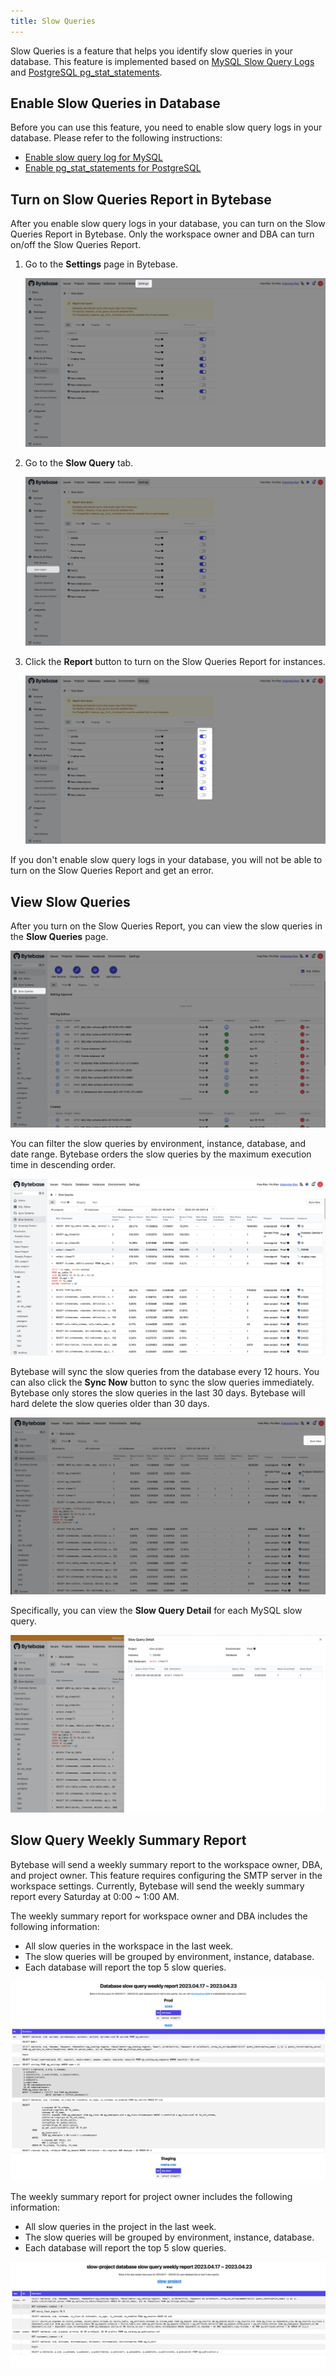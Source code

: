 ```yaml
---
title: Slow Queries
---
```


Slow Queries is a feature that helps you identify slow queries in your database. This feature is implemented based on [MySQL Slow Query Logs](https://dev.mysql.com/doc/refman/5.7/en/slow-query-log.html) and [PostgreSQL pg_stat_statements](https://www.postgresql.org/docs/current/pgstatstatements.html).

## Enable Slow Queries in Database

Before you can use this feature, you need to enable slow query logs in your database. Please refer to the following instructions:

- [Enable slow query log for MySQL](/docs/slow-query/enable-slow-query-log-for-mysql)
- [Enable pg_stat_statements for PostgreSQL](/docs/slow-query/enable-pg-stat-statements-for-postgresql)

## Turn on Slow Queries Report in Bytebase

After you enable slow query logs in your database, you can turn on the Slow Queries Report in Bytebase.
Only the workspace owner and DBA can turn on/off the Slow Queries Report.

1. Go to the **Settings** page in Bytebase.

    ![slow-query-settings](/static/docs/slow-query/slow-query-settings.webp)

2. Go to the **Slow Query** tab.

    ![slow-query-tab](/static/docs/slow-query/slow-query-tab.webp)

3. Click the **Report** button to turn on the Slow Queries Report for instances.

    ![slow-query-report](/static/docs/slow-query/slow-query-report.webp)

If you don't enable slow query logs in your database, you will not be able to turn on the Slow Queries Report and get an error.

## View Slow Queries

After you turn on the Slow Queries Report, you can view the slow queries in the **Slow Queries** page.

![slow-query-page](/static/docs/slow-query/slow-query-page.webp)

You can filter the slow queries by environment, instance, database, and date range. Bytebase orders the slow queries by the maximum execution time in descending order.

![slow-query-dashboard](/static/docs/slow-query/slow-query-dashboard.webp)

Bytebase will sync the slow queries from the database every 12 hours. You can also click the **Sync Now** button to sync the slow queries immediately. Bytebase only stores the slow queries in the last 30 days. Bytebase will hard delete the slow queries older than 30 days.

![slow-query-sync-now](/static/docs/slow-query/slow-query-sync-now.webp)

Specifically, you can view the **Slow Query Detail** for each MySQL slow query.

![slow-query-detail](/static/docs/slow-query/slow-query-detail.webp)

## Slow Query Weekly Summary Report

Bytebase will send a weekly summary report to the workspace owner, DBA, and project owner. This feature requires configuring the SMTP server in the workspace settings. Currently, Bytebase will send the weekly summary report every Saturday at 0:00 ~ 1:00 AM.

The weekly summary report for workspace owner and DBA includes the following information:

- All slow queries in the workspace in the last week.
- The slow queries will be grouped by environment, instance, database.
- Each database will report the top 5 slow queries.

![workspace-owner-and-dba-report](/static/docs/slow-query/workspace-owner-and-dba-report.webp)

The weekly summary report for project owner includes the following information:

- All slow queries in the project in the last week.
- The slow queries will be grouped by environment, instance, database.
- Each database will report the top 5 slow queries.

![project-owner-report](/static/docs/slow-query/project-owner-report.webp)